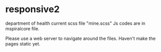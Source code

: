 # responsive2


department of health
current scss file "mine.scss" 
Js codes are in mspiralcore file.

Please use  a web server to navigate around the files. 
Haven't make the pages static yet.
